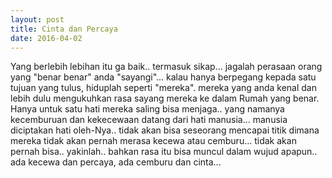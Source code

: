 ```yaml
---
layout: post
title: Cinta dan Percaya
date: 2016-04-02
---
```


Yang berlebih lebihan itu ga baik.. termasuk sikap... jagalah perasaan orang yang "benar benar" anda "sayangi"... kalau hanya berpegang kepada satu tujuan yang tulus, hiduplah seperti "mereka". mereka yang anda kenal dan lebih dulu mengukuhkan rasa sayang mereka ke dalam Rumah yang benar.
Hanya untuk satu hati mereka saling bisa menjaga.. yang namanya kecemburuan dan kekecewaan datang dari hati manusia... manusia diciptakan hati oleh-Nya.. tidak akan bisa seseorang mencapai titik dimana mereka tidak akan pernah merasa kecewa atau cemburu... tidak akan pernah bisa.. yakinlah.. bahkan rasa itu bisa muncul dalam wujud apapun..
ada kecewa dan percaya, ada cemburu dan cinta...
